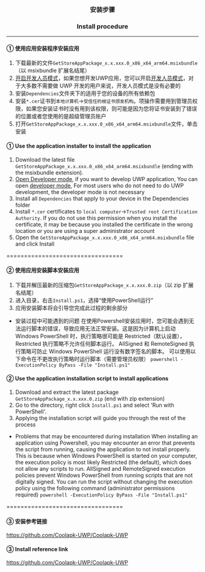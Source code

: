 ### <p align="center">安装步骤</p>
### <p align="center">Install procedure</p>

------

#### ① 使用应用安装程序安装应用
1. 下载最新的文件`GetStoreAppPackage_x.x.xxx.0_x86_x64_arm64.msixbundle`（以 msixbundle 扩展名结尾）
2. [开启开发人员模式](https://learn.microsoft.com/zh-cn/windows/application-management/sideload-apps-in-windows)，如果您想开发UWP应用，您可以开启[开发人员模式](https://docs.microsoft.com/zh-cn/windows/uwp/get-started/enable-your-device-for-development)，对于大多数不需要做 UWP 开发的用户来说，开发人员模式是没有必要的
3. 安装`Dependencies`文件夹下的适用于您的设备的所有依赖包
4. 安装`*.cer`证书到`本地计算机`→`受信任的根证书颁发机构`。项操作需要用到管理员权限，如果您安装证书时没有用到该权限，则可能是因为您将证书安装到了错误的位置或者您使用的是超级管理员账户
5. 打开`GetStoreAppPackage_x.x.xxx.0_x86_x64_arm64.msixbundle`文件，单击安装

#### ① Use the application installer to install the application
1. Download the latest file `GetStoreAppPackage_x.x.xxx.0_x86_x64_arm64.msixbundle` (ending with the msixbundle extension).
2. [Open Developer mode](https://learn.microsoft.com/zh-cn/windows/application-management/sideload-apps-in-windows), if you want to develop UWP application, You can open [developer mode](https://docs.microsoft.com/zh-cn/windows/uwp/get-started/enable-your-device-for-development), For most users who do not need to do UWP development, the developer mode is not necessary
3. Install all `Dependencies` that apply to your device in the Dependencies folder
4. Install `*.cer` certificates to `local computer`→`Trusted root Certification Authority`. If you do not use this permission when you install the certificate, it may be because you installed the certificate in the wrong location or you are using a super administrator account
5. Open the `GetStoreAppPackage_x.x.xxx.0_x86_x64_arm64.msixbundle` file and click Install

=================================

#### ② 使用应用安装脚本安装应用
1. 下载并解压最新的压缩包`GetStoreAppPackage_x.x.xxx.0.zip`（以 zip 扩展名结尾）
2. 进入目录，右击`Install.ps1`，选择“使用PowerShell运行”
3. 应用安装脚本将会引导您完成此过程的剩余部分

- 安装过程中可能遇到的问题
在使用Powershell安装应用时，您可能会遇到无法运行脚本的错误，导致应用无法正常安装。这是因为计算机上启动 Windows PowerShell 时，执行策略很可能是 Restricted（默认设置），Restricted 执行策略不允许任何脚本运行。
AllSigned 和 RemoteSigned 执行策略可防止 Windows PowerShell 运行没有数字签名的脚本。
可以使用以下命令在不更改执行策略时运行脚本（需要管理员权限）
`powershell -ExecutionPolicy ByPass -File "Install.ps1"`

#### ② Use the application installation script to install applications
1. Download and extract the latest package `GetStoreAppPackage_x.x.xxx.0.zip` (end with zip extension)
2. Go to the directory, right click `Install.ps1` and select 'Run with PowerShell'.
3. Applying the installation script will guide you through the rest of the process

- Problems that may be encountered during installation
When installing an application using Powershell, you may encounter an error that prevents the script from running, causing the application to not install properly. This is because when Windows PowerShell is started on your computer, the execution policy is most likely Restricted (the default), which does not allow any scripts to run.
AllSigned and RemoteSigned execution policies prevent Windows PowerShell from running scripts that are not digitally signed.
You can run the script without changing the execution policy using the following command (administrator permissions required)
`powershell -ExecutionPolicy ByPass -File "Install.ps1"`

=================================

#### ③ 安装参考链接
https://github.com/Coolapk-UWP/Coolapk-UWP

#### ③ Install reference link
https://github.com/Coolapk-UWP/Coolapk-UWP